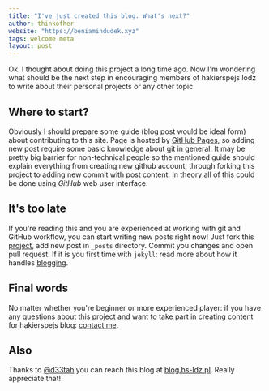 ```yaml
---
title: "I've just created this blog. What's next?"
author: thinkofher
website: "https://beniamindudek.xyz"
tags: welcome meta
layout: post
---
```


Ok. I thought about doing this project a long time ago. Now I'm wondering what should be the next step in encouraging members of hakierspejs lodz to write about their personal projects or any other topic.

## Where to start?

Obviously I should prepare some guide (blog post would be ideal form) about contributing to this site. Page is hosted by [GitHub Pages](https://pages.github.com), so adding new post require some basic knowledge about git in general. It may be pretty big barrier for non-technical people so the mentioned guide should explain everything from creating new github account, through forking this project to adding new commit with post content. In theory all of this could be done using _GitHub_ web user interface.

## It's too late

If you're reading this and you are experienced at working with git and GitHub workflow, you can start writing new posts right now! Just fork this [project](https://github.com/hakierspejs/blog), add new post in `_posts` directory. Commit you changes and open pull request. If it is you first time with `jekyll`: read more about how it handles [blogging](https://jekyllrb.com/docs/posts/).

## Final words

No matter whether you're beginner or more experienced player: if you have any questions about this project and want to take part in creating content for hakierspejs blog: [contact me](https://beniamindudek.xyz/contact).

## Also

Thanks to [@d33tah](https://github.com/d33tah) you can reach this blog at [blog.hs-ldz.pl](https://blog.hs-ldz.pl). Really appreciate that!
